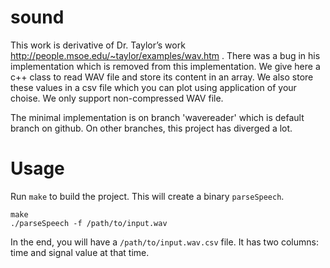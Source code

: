 sound
=====

This work is derivative of Dr. Taylor’s work http://people.msoe.edu/~taylor/examples/wav.htm . There was a bug in his implementation which is removed from this implementation.  We give here a c++ class to read WAV file and store its content in an array. We also store these values in a csv file which you can plot using application of your choise. We only support non-compressed WAV file. 

The minimal implementation is on branch 'wavereader' which is default branch on github. On other branches, this project has diverged a lot.

Usage 
====

Run `make` to build the project. This will create a binary `parseSpeech`.

    make 
    ./parseSpeech -f /path/to/input.wav 

In the end, you will have a `/path/to/input.wav.csv` file. It has two columns: time and signal value at that time.

